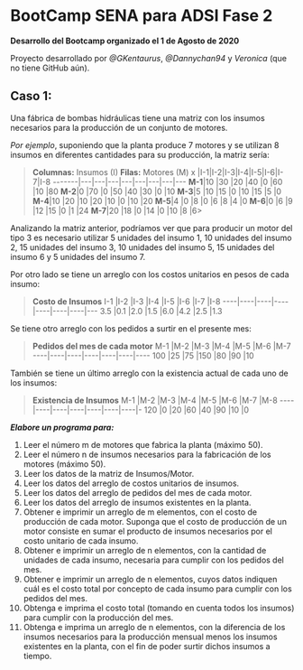 # BootCamp SENA para ADSI Fase 2
**Desarrollo del Bootcamp organizado el 1 de Agosto de 2020**

Proyecto desarrollado por *@GKentaurus*, *@Dannychan94* y *Veronica* (que no tiene GitHub aún).

## Caso 1:

Una fábrica de bombas hidráulicas tiene una matriz con los insumos necesarios para la producción de un conjunto de motores. 

*Por ejemplo*, suponiendo que la planta produce 7 motores y se utilizan 8 insumos en diferentes cantidades para su producción, la matriz sería:

>**Columnas:** Insumos (I)
>**Filas:** Motores (M)
>   x   |I-1|I-2|I-3|I-4|I-5|I-6|I-7|I-8
>-------|---|---|---|---|---|---|---|---
>**M-1**|10 |30 |20 |40 |0  |60 |10 |80
>**M-2**|0  |70 |0  |50 |40 |30 |0  |10
>**M-3**|5  |10 |15 |0  |10 |15 |5  |0
>**M-4**|10 |20 |10 |20 |10 |0  |10 |20
>**M-5**|4  |0  |8  |0  |6  |8  |4  |0
>**M-6**|0  |6  |9  |12 |15 |0  |1  |24
>**M-7**|20 |18 |0  |14 |0  |10 |8  |6>

Analizando la matriz anterior, podríamos ver que para producir un motor del tipo 3 es necesario utilizar 5 unidades del insumo 1, 10 unidades del insumo 2, 15 unidades del insumo 3, 10 unidades del insumo 5, 15 unidades del insumo 6 y 5 unidades del insumo 7. 

Por otro lado se tiene un arreglo con los costos unitarios en pesos de cada insumo:

>**Costo de Insumos**
>I-1 |I-2 |I-3 |I-4 |I-5 |I-6 |I-7 |I-8
>----|----|----|----|----|----|----|---
>3.5 |0.1 |2.0 |1.5 |6.0 |4.2 |2.5 |1.3

Se tiene otro arreglo con los pedidos a surtir en el presente mes:

>**Pedidos del mes de cada motor**
>M-1 |M-2 |M-3 |M-4 |M-5 |M-6 |M-7
>----|----|----|----|----|----|----
>100 |25  |75  |150 |80  |90  |10

También se tiene un último arreglo con la existencia actual de cada uno de los insumos:

>**Existencia de Insumos**
>M-1 |M-2 |M-3 |M-4 |M-5 |M-6 |M-7 |M-8
>----|----|----|----|----|----|----|-
>120 |0   |20  |60  |40  |90  |10  |0


***Elabore un programa para:***

1.	Leer el número m de motores que fabrica la planta (máximo 50).
2.	Leer el número n de insumos necesarios para la fabricación de los motores (máximo 50).
3.	Leer los datos de la matriz de Insumos/Motor.
4.	Leer los datos del arreglo de costos unitarios de insumos.
5.	Leer los datos del arreglo de pedidos del mes de cada motor.
6.	Leer los datos del arreglo de insumos existentes en la planta.
7.	Obtener e imprimir un arreglo de m elementos, con el costo de producción de cada motor.  Suponga que el costo de producción de un motor consiste en sumar el producto de insumos necesarios por el costo unitario de cada insumo.
8.	Obtener e imprimir un arreglo de n elementos, con la cantidad de unidades de cada insumo, necesaria para cumplir con los pedidos del mes.
9.	Obtener e imprimir un arreglo de n elementos,  cuyos datos indiquen cuál es el costo total por concepto de cada insumo para cumplir con los pedidos del mes.
10.	Obtenga e imprima el costo total (tomando en cuenta todos los insumos) para cumplir con la producción del mes.
1.	Obtenga e imprima un arreglo de n elementos, con la diferencia de los insumos necesarios para la producción mensual menos los insumos existentes en la planta, con el fin de poder surtir dichos insumos a tiempo.
